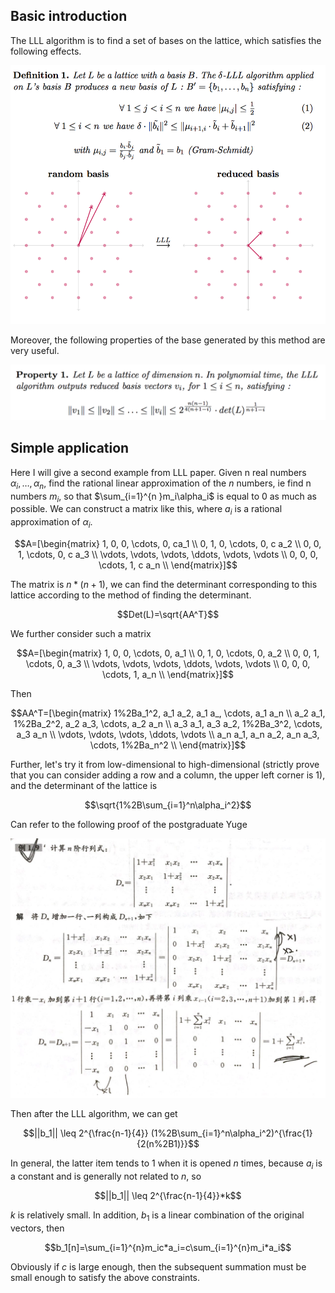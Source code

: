 ## Basic introduction

The LLL algorithm is to find a set of bases on the lattice, which satisfies the following effects.

![lll-def](../../../assets/img/asymmetric/lll-def.png)

Moreover, the following properties of the base generated by this method are very useful.

![lll-property](../../../assets/img/asymmetric/lll-property.png)

## Simple application

Here I will give a second example from LLL paper. Given n real numbers $\alpha_i,\ldots,\alpha_n$, find the rational
linear approximation of the $n$ numbers, ie find n numbers $m_i$, so that $\sum_{i=1}^{n }m_i\alpha_i$ is equal to 0 as
much as possible. We can construct a matrix like this, where $a_i$ is a rational approximation of $\alpha_i$.

$$A=[\begin{matrix} 1, 0, 0, \cdots, 0, ca_1 \\ 0, 1, 0, \cdots, 0, c a_2 \\ 0, 0, 1, \cdots, 0, c a_3 \\ \vdots, \vdots, \vdots, \ddots, \vdots, \vdots \\ 0, 0, 0, \cdots, 1, c a_n \\ \end{matrix}]$$

The matrix is $n*(n+1)$, we can find the determinant corresponding to this lattice according to the method of finding the
determinant.

$$Det(L)=\sqrt{AA^T}$$

We further consider such a matrix

$$A=[\begin{matrix} 1, 0, 0, \cdots, 0, a_1 \\ 0, 1, 0, \cdots, 0, a_2 \\ 0, 0, 1, \cdots, 0, a_3 \\ \vdots, \vdots, \vdots, \ddots, \vdots, \vdots \\ 0, 0, 0, \cdots, 1,  a_n \\ \end{matrix}]$$

Then

$$AA^T=[\begin{matrix} 1%2Ba_1^2, a_1 a_2, a_1 a_, \cdots, a_1 a_n \\ a_2 a_1, 1%2Ba_2^2, a_2 a_3, \cdots, a_2 a_n \\ a_3 a_1, a_3 a_2, 1%2Ba_3^2, \cdots, a_3 a_n \\ \vdots, \vdots, \vdots, \ddots, \vdots \\ a_n a_1, a_n a_2, a_n a_3, \cdots, 1%2Ba_n^2 \\ \end{matrix}]$$

Further, let's try it from low-dimensional to high-dimensional (strictly prove that you can consider adding a row and a
column, the upper left corner is 1), and the determinant of the lattice is

$$\sqrt{1%2B\sum_{i=1}^n\alpha_i^2}$$

Can refer to the following proof of the postgraduate Yuge

![lll-application2](../../../assets/img/asymmetric/lll-application2.png)

Then after the LLL algorithm, we can get

$$||b_1|| \leq 2^{\frac{n-1}{4}} (1%2B\sum_{i=1}^n\alpha_i^2)^{\frac{1}{2(n%2B1)}}$$

In general, the latter item tends to $1$ when it is opened $n$ times, because $a_i$ is a constant and is generally not
related to $n$, so

$$||b_1|| \leq 2^{\frac{n-1}{4}}*k$$

$k$ is relatively small. In addition, $b_1$ is a linear combination of the original vectors, then

$$b_1[n]=\sum_{i=1}^{n}m_ic*a_i=c\sum_{i=1}^{n}m_i*a_i$$

Obviously if $c$ is large enough, then the subsequent summation must be small enough to satisfy the above constraints.